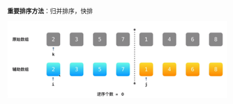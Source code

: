**重要排序方法**：归并排序，快排

![](https://github.com/ymzeng1/-offer/blob/main/Algorithm/%E5%BD%92%E5%B9%B6%E6%8E%92%E5%BA%8F/51.%20%E6%95%B0%E7%BB%84%E4%B8%AD%E7%9A%84%E9%80%86%E5%BA%8F%E5%AF%B9%20(hard)/WeChat%20Image_20210520221604.png)
